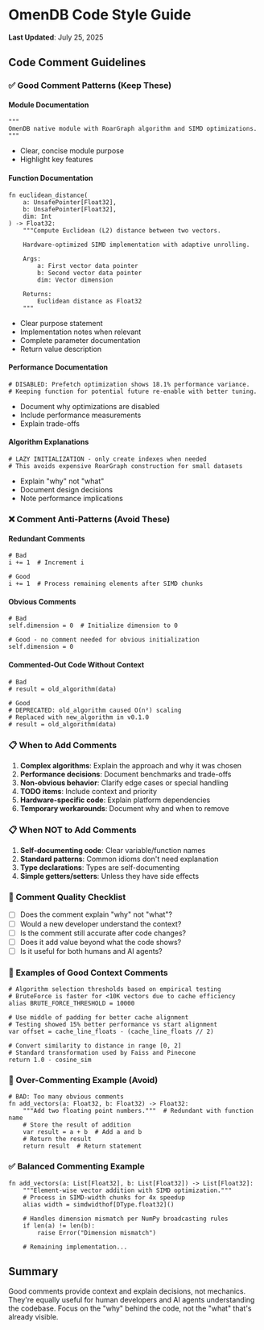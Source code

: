 # OmenDB Code Style Guide

**Last Updated**: July 25, 2025

## Code Comment Guidelines

### ✅ Good Comment Patterns (Keep These)

#### Module Documentation
```mojo
"""
OmenDB native module with RoarGraph algorithm and SIMD optimizations.
"""
```
- Clear, concise module purpose
- Highlight key features

#### Function Documentation
```mojo
fn euclidean_distance(
    a: UnsafePointer[Float32], 
    b: UnsafePointer[Float32], 
    dim: Int
) -> Float32:
    """Compute Euclidean (L2) distance between two vectors.
    
    Hardware-optimized SIMD implementation with adaptive unrolling.
    
    Args:
        a: First vector data pointer
        b: Second vector data pointer  
        dim: Vector dimension
        
    Returns:
        Euclidean distance as Float32
    """
```
- Clear purpose statement
- Implementation notes when relevant
- Complete parameter documentation
- Return value description

#### Performance Documentation
```mojo
# DISABLED: Prefetch optimization shows 18.1% performance variance.
# Keeping function for potential future re-enable with better tuning.
```
- Document why optimizations are disabled
- Include performance measurements
- Explain trade-offs

#### Algorithm Explanations
```mojo
# LAZY INITIALIZATION - only create indexes when needed
# This avoids expensive RoarGraph construction for small datasets
```
- Explain "why" not "what"
- Document design decisions
- Note performance implications

### ❌ Comment Anti-Patterns (Avoid These)

#### Redundant Comments
```mojo
# Bad
i += 1  # Increment i

# Good
i += 1  # Process remaining elements after SIMD chunks
```

#### Obvious Comments
```mojo
# Bad
self.dimension = 0  # Initialize dimension to 0

# Good - no comment needed for obvious initialization
self.dimension = 0
```

#### Commented-Out Code Without Context
```mojo
# Bad
# result = old_algorithm(data)

# Good
# DEPRECATED: old_algorithm caused O(n²) scaling
# Replaced with new_algorithm in v0.1.0
# result = old_algorithm(data)
```

### 📋 When to Add Comments

1. **Complex algorithms**: Explain the approach and why it was chosen
2. **Performance decisions**: Document benchmarks and trade-offs  
3. **Non-obvious behavior**: Clarify edge cases or special handling
4. **TODO items**: Include context and priority
5. **Hardware-specific code**: Explain platform dependencies
6. **Temporary workarounds**: Document why and when to remove

### 📋 When NOT to Add Comments

1. **Self-documenting code**: Clear variable/function names
2. **Standard patterns**: Common idioms don't need explanation
3. **Type declarations**: Types are self-documenting
4. **Simple getters/setters**: Unless they have side effects

### 🎯 Comment Quality Checklist

- [ ] Does the comment explain "why" not "what"?
- [ ] Would a new developer understand the context?
- [ ] Is the comment still accurate after code changes?
- [ ] Does it add value beyond what the code shows?
- [ ] Is it useful for both humans and AI agents?

### 📝 Examples of Good Context Comments

```mojo
# Algorithm selection thresholds based on empirical testing
# BruteForce is faster for <10K vectors due to cache efficiency
alias BRUTE_FORCE_THRESHOLD = 10000

# Use middle of padding for better cache alignment
# Testing showed 15% better performance vs start alignment
var offset = cache_line_floats - (cache_line_floats // 2)

# Convert similarity to distance in range [0, 2]
# Standard transformation used by Faiss and Pinecone
return 1.0 - cosine_sim
```

### 🚫 Over-Commenting Example (Avoid)

```mojo
# BAD: Too many obvious comments
fn add_vectors(a: Float32, b: Float32) -> Float32:
    """Add two floating point numbers."""  # Redundant with function name
    # Store the result of addition
    var result = a + b  # Add a and b
    # Return the result
    return result  # Return statement
```

### ✅ Balanced Commenting Example

```mojo
fn add_vectors(a: List[Float32], b: List[Float32]) -> List[Float32]:
    """Element-wise vector addition with SIMD optimization."""
    # Process in SIMD-width chunks for 4x speedup
    alias width = simdwidthof[DType.float32]()
    
    # Handles dimension mismatch per NumPy broadcasting rules
    if len(a) != len(b):
        raise Error("Dimension mismatch")
    
    # Remaining implementation...
```

## Summary

Good comments provide context and explain decisions, not mechanics. They're equally useful for human developers and AI agents understanding the codebase. Focus on the "why" behind the code, not the "what" that's already visible.